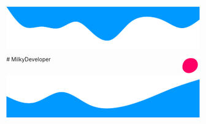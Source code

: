 ![Top waves](https://raw.githubusercontent.com/MilkyDeveloper/dump/main/wave-top.svg)

<img align="right" src="https://github.com/MilkyDeveloper/dump/raw/main/blob1.svg" width="50" height="50">
# MilkyDeveloper

![Bottom waves](https://raw.githubusercontent.com/MilkyDeveloper/dump/main/wave-bottom.svg)
